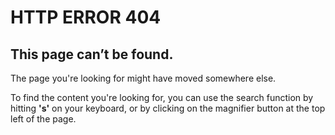 <h1>HTTP ERROR 404</h1>

<h2>This page can’t be found.</h2>

The page you're looking for might have moved somewhere else. 

To find the content you're looking for, you can use the search function by hitting **'s'** on your keyboard, or by clicking on the magnifier button at the top left of the page.
